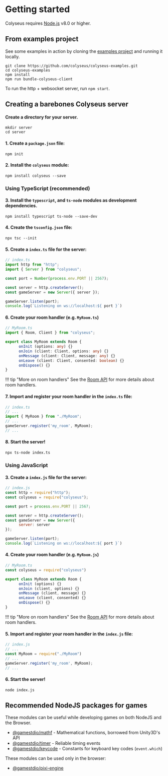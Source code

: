 # Getting started

Colyseus requires [Node.js](https://nodejs.org/) v8.0 or higher.

## From examples project

See some examples in action by cloning the [examples project](https://github.com/colyseus/colyseus-examples) and running it locally.

```
git clone https://github.com/colyseus/colyseus-examples.git
cd colyseus-examples
npm install
npm run bundle-colyseus-client
```

To run the http + websocket server, run `npm start`.


## Creating a barebones Colyseus server

#### Create a directory for your server.

```
mkdir server
cd server
```

#### 1. Create a `package.json` file:

```
npm init
```

#### 2. Install the `colyseus` module:

```
npm install colyseus --save
```

### Using TypeScript (recommended)

#### 3. Install the `typescript`, and `ts-node` modules as development dependencies.

```
npm install typescript ts-node --save-dev
```

#### 4. Create the `tsconfig.json` file:

```
npx tsc --init
```

#### 5. Create a `index.ts` file for the server:

```typescript
// index.ts
import http from "http";
import { Server } from "colyseus";

const port = Number(process.env.PORT || 2567);

const server = http.createServer();
const gameServer = new Server({ server });

gameServer.listen(port);
console.log(`Listening on ws://localhost:${ port }`)
```

#### 6. Create your room handler (e.g. `MyRoom.ts`)

```typescript
// MyRoom.ts
import { Room, Client } from "colyseus";

export class MyRoom extends Room {
      onInit (options: any) {}
      onJoin (client: Client, options: any) {}
      onMessage (client: Client, message: any) {}
      onLeave (client: Client, consented: boolean) {}
      onDispose() {}
}
```

!!! tip "More on room handlers"
    See the [Room API](/server/room/) for more details about room handlers.

#### 7. Import and register your room handler in the `index.ts` file:

```typescript
// index.ts
// ...
import { MyRoom } from "./MyRoom";
// ...
gameServer.register('my_room', MyRoom);
// ...
```

#### 8. Start the server!

```
npx ts-node index.ts
```

### Using JavaScript

#### 3. Create a `index.js` file for the server:

```javascript
// index.js
const http = require("http");
const colyseus = require("colyseus");

const port = process.env.PORT || 2567;

const server = http.createServer();
const gameServer = new Server({
      server: server
});

gameServer.listen(port);
console.log(`Listening on ws://localhost:${ port }`)
```

#### 4. Create your room handler (e.g. `MyRoom.js`)

```javascript
// MyRoom.ts
const colyseus = require("colyseus")

export class MyRoom extends Room {
      onInit (options) {}
      onJoin (client, options) {}
      onMessage (client, message) {}
      onLeave (client, consented) {}
      onDispose() {}
}
```

!!! tip "More on room handlers"
    See the [Room API](/server/room/) for more details about room handlers.

#### 5. Import and register your room handler in the `index.js` file:

```typescript
// index.js
// ...
const MyRoom = require("./MyRoom")
// ...
gameServer.register('my_room', MyRoom);
// ...
```

#### 6. Start the server!

```
node index.js
```

## Recommended NodeJS packages for games

These modules can be useful while developing games on both NodeJS and the Browser.

- [@gamestdio/mathf](https://github.com/gamestdio/mathf) - Mathematical functions, borrowed from Unity3D's API
- [@gamestdio/timer](https://github.com/gamestdio/timer) - Reliable timing events
- [@gamestdio/keycode](https://github.com/gamestdio/keycode) - Constants for keyboard key codes (`event.which`)

These modules can be used only in the browser:

- [@gamestdio/pixi-engine](https://github.com/gamestdio/pixi-engine)

